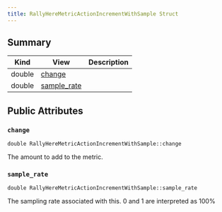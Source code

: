 ```yaml
---
title: RallyHereMetricActionIncrementWithSample Struct
---
```



## Summary
| Kind | View | Description |
|------|------|-------------|
|double|[change](/game-host-adapter/structrallyheremetricactionincrementwithsample/#structRallyHereMetricActionIncrementWithSample_1a5867997e748f3306f09c60af07c83963)||
|double|[sample_rate](/game-host-adapter/structrallyheremetricactionincrementwithsample/#structRallyHereMetricActionIncrementWithSample_1a825b0cee1b3cf83ceb56db77653ca1d3)||
## Public Attributes



### `change` <a id="structRallyHereMetricActionIncrementWithSample_1a5867997e748f3306f09c60af07c83963"></a>

`double RallyHereMetricActionIncrementWithSample::change`



The amount to add to the metric. 



### `sample_rate` <a id="structRallyHereMetricActionIncrementWithSample_1a825b0cee1b3cf83ceb56db77653ca1d3"></a>

`double RallyHereMetricActionIncrementWithSample::sample_rate`



The sampling rate associated with this. 0 and 1 are interpreted as 100% 




